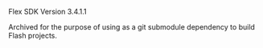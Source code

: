 Flex SDK Version 3.4.1.1

Archived for the purpose of using as a git submodule dependency to build Flash projects.